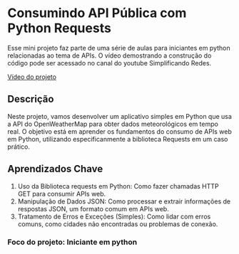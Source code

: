 # Consumindo API Pública com Python Requests


Esse mini projeto faz parte de uma série de aulas para iniciantes em python relacionadas ao tema de APIs. O vídeo demostrando a construção do código pode ser acessado 
no canal do youtube Simplificando Redes. 

[Vídeo do projeto](https://youtu.be/brQDClSX1Do)

## Descrição

Neste projeto, vamos desenvolver um aplicativo simples em Python que usa a API do OpenWeatherMap para obter dados meteorológicos em tempo real. 
O objetivo está em aprender os fundamentos do consumo de APIs web em Python, utilizando especificanmente a biblioteca Requests em um caso prático.

## Aprendizados Chave

1. Uso da Biblioteca requests em Python: Como fazer chamadas HTTP GET para consumir APIs web.
2. Manipulação de Dados JSON: Como processar e extrair informações de respostas JSON, um formato comum em APIs web.
3. Tratamento de Erros e Exceções (Simples): Como lidar com erros comuns, como cidades não encontradas ou problemas de conexão.

### Foco do projeto: Iniciante em python
